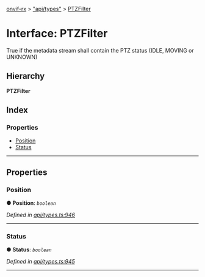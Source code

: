 [onvif-rx](../README.md) > ["api/types"](../modules/_api_types_.md) > [PTZFilter](../interfaces/_api_types_.ptzfilter.md)

# Interface: PTZFilter

True if the metadata stream shall contain the PTZ status (IDLE, MOVING or UNKNOWN)

## Hierarchy

**PTZFilter**

## Index

### Properties

* [Position](_api_types_.ptzfilter.md#position)
* [Status](_api_types_.ptzfilter.md#status)

---

## Properties

<a id="position"></a>

###  Position

**● Position**: *`boolean`*

*Defined in [api/types.ts:946](https://github.com/patrickmichalina/onvif-rx/blob/f117e44/src/api/types.ts#L946)*

___
<a id="status"></a>

###  Status

**● Status**: *`boolean`*

*Defined in [api/types.ts:945](https://github.com/patrickmichalina/onvif-rx/blob/f117e44/src/api/types.ts#L945)*

___

